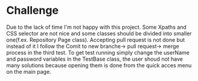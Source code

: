 # Challenge
<p> Due to the lack of time I'm not happy with this project.
  Some Xpaths and CSS selector are not nice and some classes should be divided into smaller one(f.ex. Repository Page class).
  Accepting pull request is not done but instead of it I follow the Comit to new branche-> pull request-> merge process in the third test.
  To get test running simply change the userName and password variables in the TestBase class, the user shoud not have many solutions because opening them is done from the quick acces menu on the main page.</p>
  
